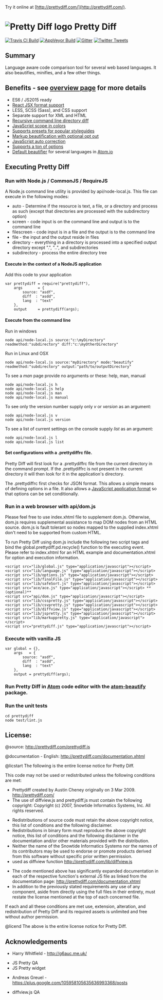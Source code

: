 Try it online at [http://prettydiff.com/](http://prettydiff.com/).

# ![Pretty Diff logo](http://prettydiff.com/images/pdlogoxs.svg) Pretty Diff

[![Travis CI Build](https://travis-ci.org/prettydiff/prettydiff.svg)](https://travis-ci.org/prettydiff/prettydiff)
[![AppVeyor Build](https://ci.appveyor.com/api/projects/status/github/prettydiff/prettydiff?branch=master&svg=true)](https://ci.appveyor.com/project/prettydiff/prettydiff)
[![Gitter](https://badges.gitter.im/Join%20Chat.svg)](https://gitter.im/prettydiff/prettydiff?utm_source=badge&utm_medium=badge&utm_campaign=pr-badge&utm_content=badge)
[![Twitter Tweets](https://img.shields.io/twitter/url/http/prettydiff.com.svg?style=social)](https://twitter.com/intent/tweet?text=Handy%20web%20development%20tool:%20%20url=http%3A%2F%2Fprettydiff.com)

## Summary

Language aware code comparison tool for several web based languages. It also beautifies, minifies, and a few other things.

## Benefits - see [overview page](http://prettydiff.com/overview.xhtml) for more details

* ES6 / JS2015 ready
* [React JSX format support](http://prettydiff.com/guide/react_jsx.xhtml)
* LESS, SCSS (Sass), and CSS support
* Separate support for XML and HTML
* [Recursive command line directory diff](http://prettydiff.com/guide/diffcli.xhtml)
* [JavaScript scope in colors](http://prettydiff.com/guide/jshtml.xhtml)
* [Supports presets for popular styleguides](http://prettydiff.com/guide/styleguide.xhtml)
* [Markup beautification with optional opt out](http://prettydiff.com/guide/tag_ignore.xhtml)
* [JavaScript auto correction](http://prettydiff.com/guide/jscorrect.xhtml)
* [Supports a ton of options](http://prettydiff.com/documentation.php#function_properties)
* [Default beautifier](https://atom.io/packages/atom-beautify/) for several languages in [Atom.io](https://atom.io/)

## Executing Pretty Diff

### Run with Node.js / CommonJS / RequireJS

A Node.js command line utility is provided by api/node-local.js.  This file can execute in the following modes:

* auto - Determine if the resource is text, a file, or a directory and process as such (except that directories are processed with the subdirectory option)
* screen - code input is on the command line and output is to the command line
* filescreen - code input is in a file and the output is to the command line
* file - the input and the output reside in files
* directory - everything in a directory is processed into a specified output directory except ".", "..", and subdirectories
* subdirectory - process the entire directory tree

#### Execute in the context of a NodeJS application

Add this code to your application

    var prettydiff = require("prettydiff"),
        args       = {
            source: "asdf",
            diff  : "asdd",
            lang  : "text"
        },
        output     = prettydiff(args);

#### Execute from the command line

Run in windows

    node api/node-local.js source:"c:\myDirectory" readmethod:"subdirectory" diff:"c:\myOtherDirectory"

Run in Linux and OSX

    node api/node-local.js source:"myDirectory" mode:"beautify" readmethod:"subdirectory" output:"path/to/outputDirectory"

To see a *man* page provide no arguments or these: help, man, manual

    node api/node-local.js h
    node api/node-local.js help
    node api/node-local.js man
    node api/node-local.js manual

To see only the version number supply only *v* or *version* as an argument:

    node api/node-local.js v
    node api/node-local.js version

To see a list of current settings on the console supply *list* as an argument:

    node api/node-local.js l
    node api/node-local.js list

#### Set configurations with a **.prettydiffrc** file.

Pretty Diff will first look for a .prettydiffrc file from the current directory in the command prompt. If the .prettydiffrc is not present in the current directory it will then look for it in the application's directory.

The .prettydiffrc first checks for JSON format. This allows a simple means of defining options in a file. It also allows a [JavaScript application format](http://prettydiff.com/.prettydiffrc) so that options can be set conditionally.

### Run in a web browser with api/dom.js

Please feel free to use index.xhtml file to supplement dom.js.  Otherwise, dom.js requires supplemental assistance to map DOM nodes from an HTML source.  dom.js is fault tolerant so nodes mapped to the supplied index.xhtml don't need to be supported from custom HTML.

To run Pretty Diff using dom.js include the following two script tags and bind the global.prettydiff.pd.recycle() function to the executing event.  Please refer to index.xhtml for an HTML example and documentation.xhtml for option and execution information.

    <script src="lib/global.js" type="application/javascript"></script>
    <script src="lib/language.js" type="application/javascript"></script>
    <script src="lib/options.js" type="application/javascript"></script>
    <script src="lib/finalFile.js" type="application/javascript"></script>
    <script src="lib/safeSort.js" type="application/javascript"></script>
    <script src="ace/ace.js" type="application/javascript"></script> **(optional)**
    <script src="api/dom.js" type="application/javascript"></script>
    <script src="lib/csspretty.js" type="application/javascript"></script>
    <script src="lib/csvpretty.js" type="application/javascript"></script>
    <script src="lib/diffview.js" type="application/javascript"></script>
    <script src="lib/jspretty.js" type="application/javascript"></script>
    <script src="lib/markuppretty.js" type="application/javascript"></script>
    <script src="prettydiff.js" type="application/javascript"></script>

### Execute with vanilla JS

    var global = {},
        args   = {
            source: "asdf",
            diff  : "asdd",
            lang  : "text"
        },
        output = prettydiff(args);

### Run Pretty Diff in [Atom](https://atom.io/) code editor with the [atom-beautify](https://atom.io/packages/atom-beautify) package.

### Run the unit tests

    cd prettydiff
    node test/lint.js

## License:

 @source: http://prettydiff.com/prettydiff.js

 @documentation - English: http://prettydiff.com/documentation.xhtml

 @licstart  The following is the entire license notice for Pretty Diff.

 This code may not be used or redistributed unless the following
 conditions are met:

 * Prettydiff created by Austin Cheney originally on 3 Mar 2009.
 http://prettydiff.com/
 * The use of diffview.js and prettydiff.js must contain the following
 copyright:
 Copyright (c) 2007, Snowtide Informatics Systems, Inc.
 All rights reserved.
  - Redistributions of source code must retain the above copyright
 notice, this list of conditions and the following disclaimer.
  - Redistributions in binary form must reproduce the above copyright
 notice, this list of conditions and the following disclaimer in the
 documentation and/or other materials provided with the
 distribution.
  - Neither the name of the Snowtide Informatics Systems nor the
 names of its contributors may be used to endorse or promote products
 derived from this software without specific prior written
 permission.
  - used as diffview function
  http://prettydiff.com/lib/diffview.js
* The code mentioned above has significantly expanded documentation in
 each of the respective function's external JS file as linked from the
 documentation page:
 http://prettydiff.com/documentation.xhtml
 * In addition to the previously stated requirements any use of any
 component, aside from directly using the full files in their entirety,
 must restate the license mentioned at the top of each concerned file.

 If each and all these conditions are met use, extension, alteration,
 and redistribution of Pretty Diff and its required assets is unlimited
 and free without author permission.

 @licend  The above is the entire license notice for Pretty Diff.

## Acknowledgements

 * Harry Whitfield - http://g6auc.me.uk/
  - JS Pretty QA
  - JS Pretty widget
 * Andreas Greuel - https://plus.google.com/105958105635636993368/posts
  - diffview.js QA
